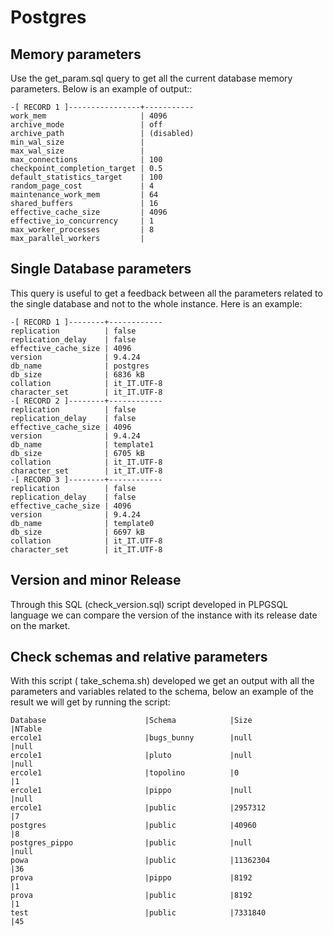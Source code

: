 # Postgres
 
## Memory parameters

Use the get_param.sql query to get all the current database memory parameters.
Below is an example of output::

~~~~
-[ RECORD 1 ]----------------+-----------
work_mem                     | 4096
archive_mode                 | off
archive_path                 | (disabled)
min_wal_size                 | 
max_wal_size                 | 
max_connections              | 100
checkpoint_completion_target | 0.5
default_statistics_target    | 100
random_page_cost             | 4
maintenance_work_mem         | 64
shared_buffers               | 16
effective_cache_size         | 4096
effective_io_concurrency     | 1
max_worker_processes         | 8
max_parallel_workers         | 
~~~~

## Single Database parameters

This query is useful to get a feedback between all the parameters related to the single database and not to the whole instance.
Here is an example:

~~~~
-[ RECORD 1 ]--------+------------
replication          | false
replication_delay    | false
effective_cache_size | 4096
version              | 9.4.24
db_name              | postgres
db_size              | 6836 kB
collation            | it_IT.UTF-8
character_set        | it_IT.UTF-8
-[ RECORD 2 ]--------+------------
replication          | false
replication_delay    | false
effective_cache_size | 4096
version              | 9.4.24
db_name              | template1
db_size              | 6705 kB
collation            | it_IT.UTF-8
character_set        | it_IT.UTF-8
-[ RECORD 3 ]--------+------------
replication          | false
replication_delay    | false
effective_cache_size | 4096
version              | 9.4.24
db_name              | template0
db_size              | 6697 kB
collation            | it_IT.UTF-8
character_set        | it_IT.UTF-8
~~~~

## Version and minor Release

Through this SQL (check_version.sql) script developed in PLPGSQL language we can compare the version of the instance with its release date on the market.

## Check schemas and relative parameters

With this script ( take_schema.sh) developed we get an output with all the parameters and variables related to the schema, below an example of the result we will get by running the script:
~~~~
Database                      |Schema            |Size                |NTable
ercole1                       |bugs_bunny        |null                |null
ercole1                       |pluto             |null                |null
ercole1                       |topolino          |0                   |1
ercole1                       |pippo             |null                |null
ercole1                       |public            |2957312             |7
postgres                      |public            |40960               |8
postgres_pippo                |public            |null                |null
powa                          |public            |11362304            |36
prova                         |pippo             |8192                |1
prova                         |public            |8192                |1
test                          |public            |7331840             |45
~~~~                                                                        


